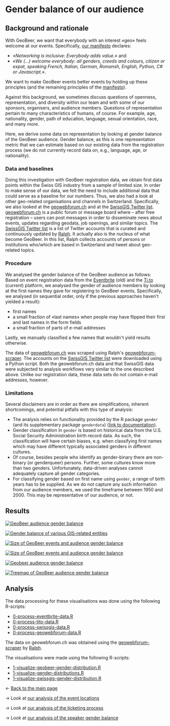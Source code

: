 # Gender balance of our audience

## Background and rationale
With GeoBeer, we want that everybody with an interest &laquo;geo&raquo; feels welcome at our events. Specifically, [our manifesto](http://geobeer.ch/manifesto.html) declares: 
- *&laquo;Networking is inclusive: Everybody adds value.&raquo;* and 
- *&laquo;We (...) welcome everybody: all genders, creeds and colours, citizen or expat, speaking French, Italian, German, Romansh, English, Python, C# or Javascript.&raquo;*. 

We want to make GeoBeer events better events by holding up these principles (and the remaining principles of the [manifesto](http://geobeer.ch/manifesto.html)). 

Against this background, we sometimes discuss questions of openness, representation, and diversity within our team and with some of our sponsors, organisers, and audience members. Questions of representation pertain to many characteristics of humans, of course. For example, age, nationality, gender, path of education, language, sexual orientation, race, and many more.

Here, we derive some data on representation by looking at gender balance of the GeoBeer audience. Gender balance, as this is one representation metric that we can estimate based on our existing data from the registration process (we do not currently record data on, e.g., language, age, or nationality).

### Data and baselines
Doing this investigation with GeoBeer registration data, we obtain first data points within the Swiss GIS industry from a sample of limited size. In order to make sense of our data, we felt the need to include additional data that could serve as a baseline for our numbers. Thus, we also had a look at other geo-related organisations and channels in Switzerland. Specifically, we also looked at the [geowebforum.ch](https://www.geowebforum.ch) and at the [SwissGIS Twitter list](https://twitter.com/rastrau/lists/swissgis). [geowebforum.ch](https://www.geowebforum.ch) is a public forum or message board where &ndash; after free registration &ndash; users can post messages in order to disseminate news about events, updates regarding geodata, job openings, and similar topics. The [SwissGIS Twitter list](https://twitter.com/rastrau/lists/swissgis) is a list of Twitter accounts that is curated and continuously updated by [Ralph](https://twitter.com/rastrau). It actually also is the nucleus of what become GeoBeer. In this list, Ralph collects accounts of persons or institutions who/which are based in Switzerland and tweet about geo-related topics.

### Procedure
We analysed the gender balance of the GeoBeer audience as follows: Based on event registration data from the [Eventbrite](http://www.eventbrite.com) (old) and the [Ti.to](http://ti.to) (current) platform, we analysed the gender of audience members by looking at the first names they gave for registering to GeoBeer events. Specifically, we analysed (in sequential order, only if the previous approaches haven't yielded a result): 

- first names 
- a small fraction of &laquo;last names&raquo; when people may have flipped their first and last names in the form fields 
- a small fraction of parts of e-mail addresses

Lastly, we manually classified a few names that wouldn't yield results otherwise.

The data of [geowebforum.ch](https://www.geowebforum.ch) was scraped using Ralph's [geowebforum-scraper](https://github.com/rastrau/geowebforum-scraper). The accounts on the [SwissGIS Twitter list](https://twitter.com/rastrau/lists/swissgis) were downloaded using a Python script. Both the geowebforum.ch data and that SwissGIS data were subjected to analysis workflows very similar to the one described above. Unlike our registration data, these data sets do not contain e-mail addresses, however.

### Limitations
Several disclaimers are in order as there are simplifications, inherent shortcomings, and potential pitfalls with this type of analysis:

- The analysis relies on functionality provided by the R package `gender` (and its supplementary package `genderdata`) ([link to documentation](https://cran.r-project.org/web/packages/gender)). 
- Gender classification in `gender` is based on historical data from the U.S. Social Security Administration birth record data. As such, the classification will have certain biases, e.g. when classifying first names which may have different typically associated genders in different cultures.
- Of course, besides people who identify as gender-binary there are non-binary (or genderqueer) persons. Further, some cultures know more than two genders. Unfortunately, data-driven analyses cannot adequately capture all gender categories.
- For classifying gender based on first name using `gender`, a range of birth years has to be supplied. As we do not capture any such information from our audience members, we used the timeframe between 1950 and 2000. This may be representative of our audience, or not.

## Results

[![GeoBeer audience gender balance](https://raw.githubusercontent.com/GeoBeer/geobeer-analytics/master/Results/GeoBeer-gender-balance--relative--per-event.png)](https://raw.githubusercontent.com/GeoBeer/geobeer-analytics/master/Results/GeoBeer-gender-balance--relative--per-event.png)

[![Gender balance of various GIS-related entities](https://raw.githubusercontent.com/GeoBeer/geobeer-analytics/master/Results/Gender-balances--relative.png)](https://raw.githubusercontent.com/GeoBeer/geobeer-analytics/master/Results/Gender-balances--relative.png)

[![Size of GeoBeer events and audience gender balance](https://raw.githubusercontent.com/GeoBeer/geobeer-analytics/master/Results/GeoBeer-gender-balance--absolute--per-event.png)](https://raw.githubusercontent.com/GeoBeer/geobeer-analytics/master/Results/GeoBeer-gender-balance--absolute--per-event.png)

[![Size of GeoBeer events and audience gender balance](https://raw.githubusercontent.com/GeoBeer/geobeer-analytics/master/Results/GeoBeer-gender-balance-vs-size--per-event.png)](https://raw.githubusercontent.com/GeoBeer/geobeer-analytics/master/Results/GeoBeer-gender-balance-vs-size--per-event.png)

[![Geobeer audience gender balance](https://raw.githubusercontent.com/GeoBeer/geobeer-analytics/master/Results/GeoBeer-gender-balance--relative--left-right--per-event.png)](https://raw.githubusercontent.com/GeoBeer/geobeer-analytics/master/Results/GeoBeer-gender-balance--relative--left-right--per-event.png)

[![Treemap of GeoBeer audience gender balance](https://raw.githubusercontent.com/GeoBeer/geobeer-analytics/master/Results/GeoBeer-gender-balance--per-event--treemap.png)](https://raw.githubusercontent.com/GeoBeer/geobeer-analytics/master/Results/GeoBeer-gender-balance--per-event--treemap.png)

## Analysis
The data processing for these visualisations was done using the following R-scripts:
- [0-process-eventbrite-data.R](https://github.com/GeoBeer/geobeer-analytics/blob/master/0-process-eventbrite-data.R)
- [0-process-tito-data.R](https://github.com/GeoBeer/geobeer-analytics/blob/master/0-process-tito-data.R)
- [0-process-swissgis-data.R](https://github.com/GeoBeer/geobeer-analytics/blob/master/0-process-swissgis-data.R)
- [0-process-geowebforum-data.R](https://github.com/GeoBeer/geobeer-analytics/blob/master/0-process-geowebforum-data.R)

The data on geowebforum.ch was obtained using the [geowebforum-scraper](https://github.com/rastrau/geowebforum-scraper) by [Ralph](https://www.twitter.com/rastrau).

The visualisations were made using the following R-scripts:

- [1-visualize-geobeer-gender-distribution.R](https://github.com/GeoBeer/geobeer-analytics/blob/master/1-visualize-geobeer-gender-distribution.R)
- [1-visualize-gender-distributions.R](https://github.com/GeoBeer/geobeer-analytics/blob/master/1-visualize-gender-distributions.R)
- [1-visualize-swissgis-gender-distribution.R](https://github.com/GeoBeer/geobeer-analytics/blob/master/1-visualize-swissgis-gender-distribution.R)

&larr; [Back to the main page](index.md)

&rarr; Look at [our analysis of the event locations](locations.md)

&rarr; Look at [our analysis of the ticketing process](ticketing.md)

&rarr; Look at [our analysis of the speaker gender balance](gender-balance-speakers.md)

